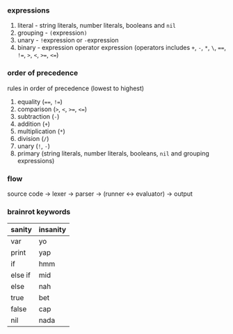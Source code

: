 ### expressions

1. literal - string literals, number literals, booleans and `nil`
2. grouping - `(`expression`)`
3. unary - `!`expression or `-`expression
4. binary - expression operator expression (operators includes `+`, `-`, `*`, `\`, `==`, `!=`, `>`, `<`, `>=`, `<=`)

### order of precedence

rules in order of precedence (lowest to highest)

1. equality (`==`, `!=`)
2. comparison (`>`, `<`, `>=`, `<=`)
3. subtraction (`-`)
4. addition (`+`)
5. multiplication (`*`)
6. division (`/`)
7. unary (`!`, `-`)
8. primary (string literals, number literals, booleans, `nil` and grouping expressions)

### flow

source code -> lexer -> parser -> (runner <-> evaluator) -> output

### brainrot keywords

| sanity  | insanity |
| ------- | -------- |
| var     | yo       |
| print   | yap      |
| if      | hmm      |
| else if | mid      |
| else    | nah      |
| true    | bet      |
| false   | cap      |
| nil     | nada     |
